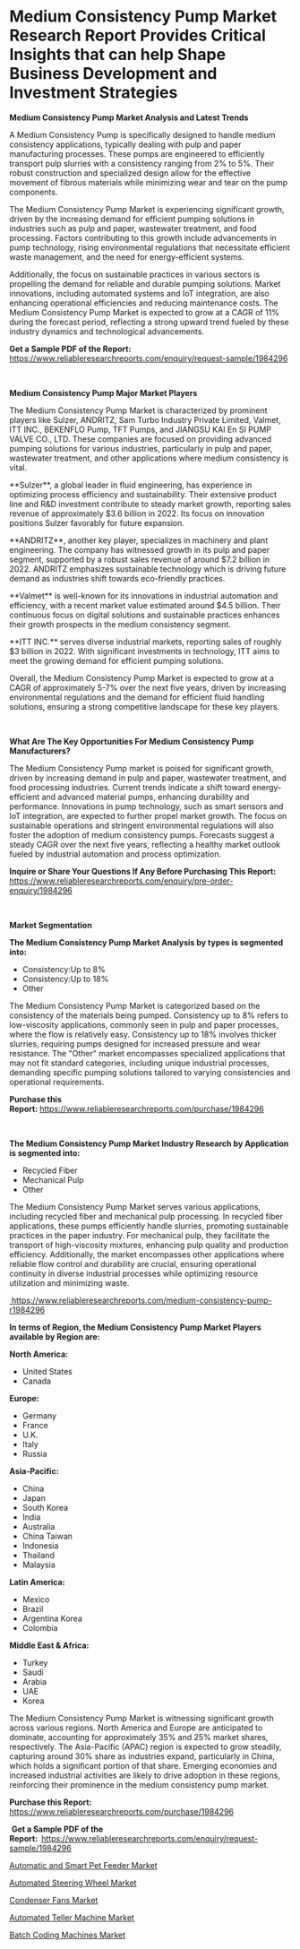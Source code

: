 <p><h1>Medium Consistency Pump Market Research Report Provides Critical Insights that can help Shape Business Development and Investment Strategies</h1></p><p><strong>Medium Consistency Pump Market Analysis and Latest Trends</strong></p>
<p><p>A Medium Consistency Pump is specifically designed to handle medium consistency applications, typically dealing with pulp and paper manufacturing processes. These pumps are engineered to efficiently transport pulp slurries with a consistency ranging from 2% to 5%. Their robust construction and specialized design allow for the effective movement of fibrous materials while minimizing wear and tear on the pump components.</p><p>The Medium Consistency Pump Market is experiencing significant growth, driven by the increasing demand for efficient pumping solutions in industries such as pulp and paper, wastewater treatment, and food processing. Factors contributing to this growth include advancements in pump technology, rising environmental regulations that necessitate efficient waste management, and the need for energy-efficient systems. </p><p>Additionally, the focus on sustainable practices in various sectors is propelling the demand for reliable and durable pumping solutions. Market innovations, including automated systems and IoT integration, are also enhancing operational efficiencies and reducing maintenance costs. The Medium Consistency Pump Market is expected to grow at a CAGR of 11% during the forecast period, reflecting a strong upward trend fueled by these industry dynamics and technological advancements.</p></p>
<p><strong>Get a Sample PDF of the Report:&nbsp;</strong> <a href="https://www.reliableresearchreports.com/enquiry/request-sample/1984296?utm_campaign=31&utm_medium=2&utm_source=Github&utm_content=ia&utm_term=20022025&utm_id=medium-consistency-pump">https://www.reliableresearchreports.com/enquiry/request-sample/1984296</a></p>
<p>&nbsp;</p>
<p><strong>Medium Consistency Pump Major Market Players</strong></p>
<p><p>The Medium Consistency Pump Market is characterized by prominent players like Sulzer, ANDRITZ, Sam Turbo Industry Private Limited, Valmet, ITT INC., BEKENFLO Pump, TFT Pumps, and JIANGSU KAI En SI PUMP VALVE CO., LTD. These companies are focused on providing advanced pumping solutions for various industries, particularly in pulp and paper, wastewater treatment, and other applications where medium consistency is vital.</p><p>**Sulzer**, a global leader in fluid engineering, has experience in optimizing process efficiency and sustainability. Their extensive product line and R&D investment contribute to steady market growth, reporting sales revenue of approximately $3.6 billion in 2022. Its focus on innovation positions Sulzer favorably for future expansion.</p><p>**ANDRITZ**, another key player, specializes in machinery and plant engineering. The company has witnessed growth in its pulp and paper segment, supported by a robust sales revenue of around $7.2 billion in 2022. ANDRITZ emphasizes sustainable technology which is driving future demand as industries shift towards eco-friendly practices.</p><p>**Valmet** is well-known for its innovations in industrial automation and efficiency, with a recent market value estimated around $4.5 billion. Their continuous focus on digital solutions and sustainable practices enhances their growth prospects in the medium consistency segment.</p><p>**ITT INC.** serves diverse industrial markets, reporting sales of roughly $3 billion in 2022. With significant investments in technology, ITT aims to meet the growing demand for efficient pumping solutions.</p><p>Overall, the Medium Consistency Pump Market is expected to grow at a CAGR of approximately 5-7% over the next five years, driven by increasing environmental regulations and the demand for efficient fluid handling solutions, ensuring a strong competitive landscape for these key players.</p></p>
<p>&nbsp;</p>
<p><strong>What Are The Key Opportunities For Medium Consistency Pump Manufacturers?</strong></p>
<p><p>The Medium Consistency Pump market is poised for significant growth, driven by increasing demand in pulp and paper, wastewater treatment, and food processing industries. Current trends indicate a shift toward energy-efficient and advanced material pumps, enhancing durability and performance. Innovations in pump technology, such as smart sensors and IoT integration, are expected to further propel market growth. The focus on sustainable operations and stringent environmental regulations will also foster the adoption of medium consistency pumps. Forecasts suggest a steady CAGR over the next five years, reflecting a healthy market outlook fueled by industrial automation and process optimization.</p></p>
<p><strong>Inquire or Share Your Questions If Any Before Purchasing This Report:</strong> <a href="https://www.reliableresearchreports.com/enquiry/pre-order-enquiry/1984296?utm_campaign=31&utm_medium=2&utm_source=Github&utm_content=ia&utm_term=20022025&utm_id=medium-consistency-pump">https://www.reliableresearchreports.com/enquiry/pre-order-enquiry/1984296</a></p>
<p>&nbsp;</p>
<p><strong>Market Segmentation</strong></p>
<p><strong>The Medium Consistency Pump Market Analysis by types is segmented into:</strong></p>
<p><ul><li>Consistency:Up to 8%</li><li>Consistency:Up to 18%</li><li>Other</li></ul></p>
<p><p>The Medium Consistency Pump Market is categorized based on the consistency of the materials being pumped. Consistency up to 8% refers to low-viscosity applications, commonly seen in pulp and paper processes, where the flow is relatively easy. Consistency up to 18% involves thicker slurries, requiring pumps designed for increased pressure and wear resistance. The "Other" market encompasses specialized applications that may not fit standard categories, including unique industrial processes, demanding specific pumping solutions tailored to varying consistencies and operational requirements.</p></p>
<p><strong>Purchase this Report:&nbsp;</strong><a href="https://www.reliableresearchreports.com/purchase/1984296?utm_campaign=31&utm_medium=2&utm_source=Github&utm_content=ia&utm_term=20022025&utm_id=medium-consistency-pump">https://www.reliableresearchreports.com/purchase/1984296</a></p>
<p>&nbsp;</p>
<p><strong>The Medium Consistency Pump Market Industry Research by Application is segmented into:</strong></p>
<p><ul><li>Recycled Fiber</li><li>Mechanical Pulp</li><li>Other</li></ul></p>
<p><p>The Medium Consistency Pump Market serves various applications, including recycled fiber and mechanical pulp processing. In recycled fiber applications, these pumps efficiently handle slurries, promoting sustainable practices in the paper industry. For mechanical pulp, they facilitate the transport of high-viscosity mixtures, enhancing pulp quality and production efficiency. Additionally, the market encompasses other applications where reliable flow control and durability are crucial, ensuring operational continuity in diverse industrial processes while optimizing resource utilization and minimizing waste.</p></p>
<p><a href="https://www.reliableresearchreports.com/medium-consistency-pump-r1984296?utm_campaign=31&utm_medium=2&utm_source=Github&utm_content=ia&utm_term=20022025&utm_id=medium-consistency-pump">&nbsp;https://www.reliableresearchreports.com/medium-consistency-pump-r1984296</a></p>
<p><strong>In terms of Region, the Medium Consistency Pump Market Players available by Region are:</strong></p>
<p>
    <p> <strong> North America: </strong>
        <ul>
            <li>United States</li>
            <li>Canada</li>
        </ul>
        </p> 
    <p> <strong> Europe: </strong>
        <ul>
            <li>Germany</li>
            <li>France</li>
            <li>U.K.</li>
            <li>Italy</li>
            <li>Russia</li>
        </ul>
        </p> 
    <p> <strong> Asia-Pacific: </strong>
        <ul>
            <li>China</li>
            <li>Japan</li>
            <li>South Korea</li>
            <li>India</li>
            <li>Australia</li>
            <li>China Taiwan</li>
            <li>Indonesia</li>
            <li>Thailand</li>
            <li>Malaysia</li>
        </ul>
        </p> 
    <p> <strong> Latin America: </strong>
        <ul>
            <li>Mexico</li>
            <li>Brazil</li>
            <li>Argentina Korea</li>
            <li>Colombia</li>
        </ul>
        </p> 
    <p> <strong> Middle East & Africa: </strong>
        <ul>
            <li>Turkey</li>
            <li>Saudi</li>
            <li>Arabia</li>
            <li>UAE</li>
            <li>Korea</li>
        </ul>
    </p>
    </p>
<p><p>The Medium Consistency Pump Market is witnessing significant growth across various regions. North America and Europe are anticipated to dominate, accounting for approximately 35% and 25% market shares, respectively. The Asia-Pacific (APAC) region is expected to grow steadily, capturing around 30% share as industries expand, particularly in China, which holds a significant portion of that share. Emerging economies and increased industrial activities are likely to drive adoption in these regions, reinforcing their prominence in the medium consistency pump market.</p></p>
<p><strong>Purchase this Report: </strong><a href="https://www.reliableresearchreports.com/purchase/1984296?utm_campaign=31&utm_medium=2&utm_source=Github&utm_content=ia&utm_term=20022025&utm_id=medium-consistency-pump">https://www.reliableresearchreports.com/purchase/1984296</a></p>
<p>&nbsp;<strong>Get a Sample PDF of the Report:&nbsp;&nbsp;</strong><a href="https://www.reliableresearchreports.com/enquiry/request-sample/1984296?utm_campaign=31&utm_medium=2&utm_source=Github&utm_content=ia&utm_term=20022025&utm_id=medium-consistency-pump">https://www.reliableresearchreports.com/enquiry/request-sample/1984296</a></p>
<p><strong></strong></p>
<p><p><a href="https://github.com/donnettaletizia/Market-Research-Report-List-1/blob/main/automatic-and-smart-pet-feeder-market.md?utm_campaign=31&utm_medium=2&utm_source=Github&utm_content=ia&utm_term=20022025&utm_id=medium-consistency-pump">Automatic and Smart Pet Feeder Market</a></p><p><a href="https://github.com/boisetwa16/Market-Research-Report-List-1/blob/main/automated-steering-wheel-market.md?utm_campaign=31&utm_medium=2&utm_source=Github&utm_content=ia&utm_term=20022025&utm_id=medium-consistency-pump">Automated Steering Wheel Market</a></p><p><a href="https://github.com/crooneinis80/Market-Research-Report-List-1/blob/main/condenser-fans-market.md?utm_campaign=31&utm_medium=2&utm_source=Github&utm_content=ia&utm_term=20022025&utm_id=medium-consistency-pump">Condenser Fans Market</a></p><p><a href="https://github.com/bogganbillie6969/Market-Research-Report-List-1/blob/main/automated-teller-machine-market.md?utm_campaign=31&utm_medium=2&utm_source=Github&utm_content=ia&utm_term=20022025&utm_id=medium-consistency-pump">Automated Teller Machine Market</a></p><p><a href="https://github.com/zupankocka/Market-Research-Report-List-1/blob/main/batch-coding-machines-market.md?utm_campaign=31&utm_medium=2&utm_source=Github&utm_content=ia&utm_term=20022025&utm_id=medium-consistency-pump">Batch Coding Machines Market</a></p></p>
